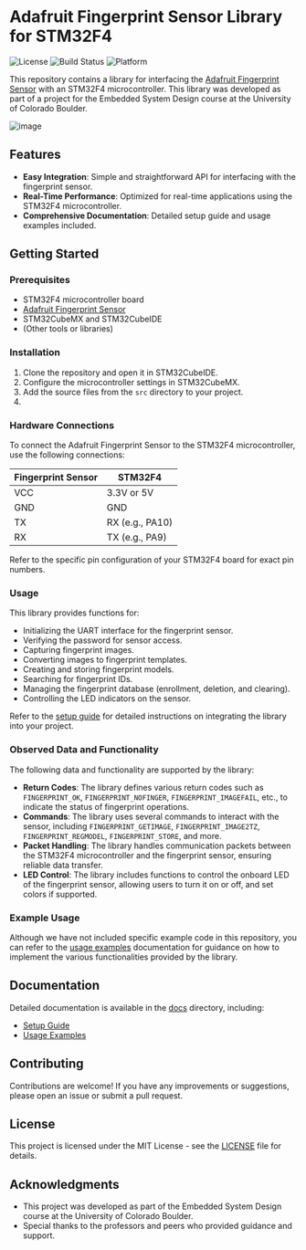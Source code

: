 # Adafruit Fingerprint Sensor Library for STM32F4

![License](https://img.shields.io/badge/license-MIT-blue.svg)
![Build Status](https://img.shields.io/badge/build-passing-brightgreen.svg)
![Platform](https://img.shields.io/badge/platform-STM32F4-orange.svg)

This repository contains a library for interfacing the [Adafruit Fingerprint Sensor](https://www.adafruit.com/product/4690) with an STM32F4 microcontroller. This library was developed as part of a project for the Embedded System Design course at the University of Colorado Boulder.

![image](https://github.com/kiranj26/Adafruit_Fingerprint_STM32F4/assets/111842372/6010a094-1db7-4dd5-8c19-a0baab9a4497)


## Features

- **Easy Integration**: Simple and straightforward API for interfacing with the fingerprint sensor.
- **Real-Time Performance**: Optimized for real-time applications using the STM32F4 microcontroller.
- **Comprehensive Documentation**: Detailed setup guide and usage examples included.

## Getting Started

### Prerequisites

- STM32F4 microcontroller board
- [Adafruit Fingerprint Sensor](https://www.adafruit.com/product/4690)
- STM32CubeMX and STM32CubeIDE
- (Other tools or libraries)

### Installation

1. Clone the repository and open it in STM32CubeIDE.
2. Configure the microcontroller settings in STM32CubeMX.
3. Add the source files from the `src` directory to your project.
4. 
### Hardware Connections

To connect the Adafruit Fingerprint Sensor to the STM32F4 microcontroller, use the following connections:

| Fingerprint Sensor | STM32F4          |
|--------------------|------------------|
| VCC                | 3.3V or 5V       |
| GND                | GND              |
| TX                 | RX (e.g., PA10)  |
| RX                 | TX (e.g., PA9)   |

Refer to the specific pin configuration of your STM32F4 board for exact pin numbers.

### Usage

This library provides functions for:

- Initializing the UART interface for the fingerprint sensor.
- Verifying the password for sensor access.
- Capturing fingerprint images.
- Converting images to fingerprint templates.
- Creating and storing fingerprint models.
- Searching for fingerprint IDs.
- Managing the fingerprint database (enrollment, deletion, and clearing).
- Controlling the LED indicators on the sensor.

Refer to the [setup guide](docs/setup_guide.md) for detailed instructions on integrating the library into your project.

### Observed Data and Functionality

The following data and functionality are supported by the library:

- **Return Codes**: The library defines various return codes such as `FINGERPRINT_OK`, `FINGERPRINT_NOFINGER`, `FINGERPRINT_IMAGEFAIL`, etc., to indicate the status of fingerprint operations.
- **Commands**: The library uses several commands to interact with the sensor, including `FINGERPRINT_GETIMAGE`, `FINGERPRINT_IMAGE2TZ`, `FINGERPRINT_REGMODEL`, `FINGERPRINT_STORE`, and more.
- **Packet Handling**: The library handles communication packets between the STM32F4 microcontroller and the fingerprint sensor, ensuring reliable data transfer.
- **LED Control**: The library includes functions to control the onboard LED of the fingerprint sensor, allowing users to turn it on or off, and set colors if supported.

### Example Usage

Although we have not included specific example code in this repository, you can refer to the [usage examples](docs/usage_examples.md) documentation for guidance on how to implement the various functionalities provided by the library.

## Documentation

Detailed documentation is available in the [docs](docs) directory, including:

- [Setup Guide](docs/setup_guide.md)
- [Usage Examples](docs/usage_examples.md)

## Contributing

Contributions are welcome! If you have any improvements or suggestions, please open an issue or submit a pull request.

## License

This project is licensed under the MIT License - see the [LICENSE](LICENSE) file for details.

## Acknowledgments

- This project was developed as part of the Embedded System Design course at the University of Colorado Boulder.
- Special thanks to the professors and peers who provided guidance and support.
